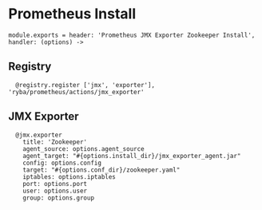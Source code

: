 
# Prometheus Install

    module.exports = header: 'Prometheus JMX Exporter Zookeeper Install', handler: (options) ->

## Registry

      @registry.register ['jmx', 'exporter'], 'ryba/prometheus/actions/jmx_exporter'

## JMX Exporter

      @jmx.exporter
        title: 'Zookeeper'
        agent_source: options.agent_source
        agent_target: "#{options.install_dir}/jmx_exporter_agent.jar"
        config: options.config
        target: "#{options.conf_dir}/zookeeper.yaml"
        iptables: options.iptables
        port: options.port
        user: options.user
        group: options.group
